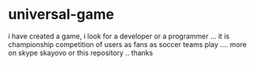 # universal-game
i have created a game, i look for a developer or a  programmer ... it is championship competition of users as fans as soccer teams play .... more on skype skayovo or this repository .. thanks
